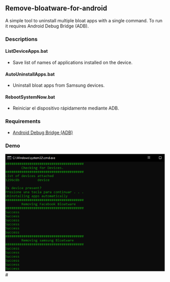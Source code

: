 ## Remove-bloatware-for-android
A simple tool to uninstall multiple bloat apps with a single command. To run it requires Android Debug Bridge (ADB).

### Descriptions

#### ListDeviceApps.bat
* Save list of names of applications installed on the device.
#### AutoUninstallApps.bat
* Uninstall bloat apps from Samsung devices.
#### RebootSystemNow.bat
* Reiniciar el dispositivo rápidamente mediante ADB.

### Requirements
* [Android Debug Bridge (ADB)](https://developer.android.com/studio/releases/platform-tools)

### Demo
![Image text](/screenshot.png)#

